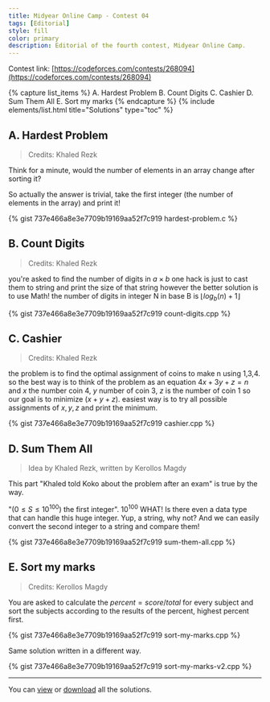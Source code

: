 ```yaml
---
title: Midyear Online Camp - Contest 04
tags: [Editorial]
style: fill
color: primary
description: Editorial of the fourth contest, Midyear Online Camp.
---
```


Contest link: [https://codeforces.com/contests/268094](https://codeforces.com/contests/268094)

{% capture list_items %}
A. Hardest Problem
B. Count Digits
C. Cashier
D. Sum Them All
E. Sort my marks
{% endcapture %}
{% include elements/list.html title="Solutions" type="toc" %}

<script
>
MathJax = {
  tex: {
    inlineMath: [['$', '$'], ['\\(', '\\)']]
  }
};
</script>

<script id="MathJax-script" async
src="https://cdn.jsdelivr.net/npm/mathjax@3/es5/tex-mml-svg.js">
</script>

## A. Hardest Problem

> Credits: Khaled Rezk

Think for a minute, would the number of elements in an array change after sorting it?

So actually the answer is trivial, take the first integer (the number of elements in the array) and print it!

{% gist 737e466a8e3e7709b19169aa52f7c919 hardest-problem.c %}

## B. Count Digits

> Credits: Khaled Rezk

you're asked to find the number of digits in $a \times b$
one hack is just to cast them to string and print the size of that string
however the better solution is to use Math!
the number of digits in integer N in base B is
$\left \lfloor{log_b (n) + 1}\right \rfloor$

{% gist 737e466a8e3e7709b19169aa52f7c919 count-digits.cpp %}

## C. Cashier

> Credits: Khaled Rezk

the problem is to find the optimal assignment of coins to make n
using 1,3,4. so the best way is to think of the problem as an equation
$4x + 3y + z = n$
and $x$ the number coin 4, $y$ number of coin 3, $z$ is the number of coin 1
so our goal is to minimize $(x+y+z)$.
easiest way is to try all possible assignments of $x, y, z$ and print the minimum.

{% gist 737e466a8e3e7709b19169aa52f7c919 cashier.cpp %}

## D. Sum Them All

> Idea by Khaled Rezk, written by Kerollos Magdy

This part "Khaled told Koko about the problem after an exam" is true by the way.

"$(0 \leq S \leq 10^{100})$ the first integer". $10^{100}$ WHAT! Is there even a data type that can handle this huge integer. Yup, a string, why not? And we can easily convert the second integer to a string and compare them!

{% gist 737e466a8e3e7709b19169aa52f7c919 sum-them-all.cpp %}

## E. Sort my marks

> Credits: Kerollos Magdy

You are asked to calculate the $percent = score/total$ for every subject and sort the subjects according to the results of the percent, highest percent first.

{% gist 737e466a8e3e7709b19169aa52f7c919 sort-my-marks.cpp %}

Same solution written in a different way.

{% gist 737e466a8e3e7709b19169aa52f7c919 sort-my-marks-v2.cpp %}

---

You can [view](https://gist.github.com/kerolloz/737e466a8e3e7709b19169aa52f7c919) or [download](https://gist.github.com/kerolloz/737e466a8e3e7709b19169aa52f7c919/archive/master.zip) all the solutions.
